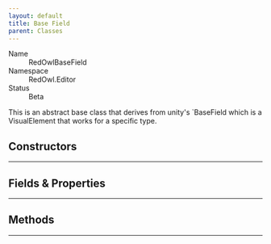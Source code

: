 ```yaml
---
layout: default
title: Base Field
parent: Classes
---
```


<dl>
  <dt>Name</dt>
  <dd>RedOwlBaseField</dd>
  <dt>Namespace</dt>
  <dd>RedOwl.Editor</dd>
  <dt>Status</dt>
  <dd><span class="label label-yellow">Beta</span></dd>
</dl>

This is an abstract base class that derives from unity's `BaseField<T> which is a VisualElement that works for a specific type.

## Constructors
---

## Fields & Properties
---

## Methods
---

